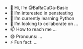 - 👋 Hi, I’m @BaRaCuDa-Basic
- 👀 I’m interested in penstesting
- 🌱 I’m currently learning Python 
- 💞️ I’m looking to collaborate on ...
- 📫 How to reach me ...
- 😄 Pronouns: ...
- ⚡ Fun fact: ...

<!---
BaRaCuDa-Basic/BaRaCuDa-Basic is a ✨ special ✨ repository because its `README.md` (this file) appears on your GitHub profile.
You can click the Preview link to take a look at your changes.
--->
